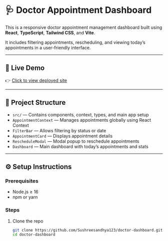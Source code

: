 # 🩺 Doctor Appointment Dashboard

This is a responsive doctor appointment management dashboard built using **React**, **TypeScript**, **Tailwind CSS**, and **Vite**.

It includes filtering appointments, rescheduling, and viewing today’s appointments in a user-friendly interface.

---

## 🚀 Live Demo

👉 [Click to view deployed site](https://sushreesandhya123.github.io/doctor-dashboard/)

---

## 📂 Project Structure

- `src/` — Contains components, context, types, and main app setup
- `AppointmentContext` — Manages appointments globally using React Context
- `FilterBar` — Allows filtering by status or date
- `AppointmentCard` — Displays appointment details
- `RescheduleModal` — Modal popup to reschedule appointments
- `Dashboard` — Main dashboard with today’s appointments and stats

---

## ⚙️ Setup Instructions

### Prerequisites

- Node.js ≥ 16
- npm or yarn

### Steps

1. Clone the repo

   ```bash
   git clone https://github.com/Sushreesandhya123/doctor-dashboard.git
   cd doctor-dashboard
